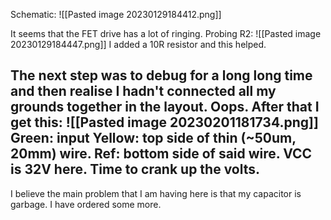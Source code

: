 Schematic:
![[Pasted image 20230129184412.png]]

It seems that  the FET drive has a lot of ringing. Probing R2: 
![[Pasted image 20230129184447.png]]
I added a 10R resistor and this helped.

The next step was to debug for a long long time and then realise I hadn't connected all my grounds together in the layout. Oops. After that I get this:
![[Pasted image 20230201181734.png]]
Green: input
Yellow: top side of thin (~50um, 20mm) wire.
Ref: bottom side of said wire.
VCC is 32V here.
Time to crank up the volts.
---
I believe the main problem that I am having here is that my capacitor is garbage. I have ordered some more.